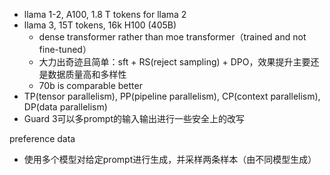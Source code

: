 - llama 1-2, A100, 1.8 T tokens for llama 2
- llama 3, 15T tokens, 16k H100 (405B)
    - dense transformer rather than moe transformer（trained and not fine-tuned）
    - 大力出奇迹且简单：sft + RS(reject sampling) + DPO，效果提升主要还是数据质量高和多样性
    - 70b is comparable better
- TP(tensor parallelism), PP(pipeline parallelism), CP(context parallelism), DP(data parallelism)
- Guard 3可以多prompt的输入输出进行一些安全上的改写

preference data

- 使用多个模型对给定prompt进行生成，并采样两条样本（由不同模型生成）